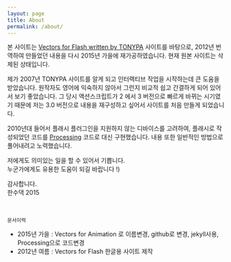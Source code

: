```yaml
---
layout: page
title: About
permalink: /about/
---
```


본 사이트는 [Vectors for Flash written by TONYPA](http://www.tonypa.pri.ee/vectors) 사이트를 바탕으로, 2012년 번역하여 만들었던 내용을 다시 2015년 가을에 재가공하였습니다. 현재 원본 사이트는 삭제된 상태입니다.

제가 2007년 TONYPA 사이트를 알게 되고 인터랙티브 작업을 시작하는데 큰 도움을 받았습니다. 원작자도 영어에 익숙하지 않아서 그런지 비교적 쉽고 간결하게 되어 있어서 보기 좋았습니다. 그 당시 액션스크립트가 2 에서 3 버전으로 빠르게 바뀌는 시기였기 때문에 저는 3.0 버전으로 내용을 재구성하고 싶어서 사이트를 처음 만들게 되었습니다.

2010년대 들어서 플래시 플러그인을 지원하지 않는 디바이스를 고려하여, 플래시로 작성되었던 코드를 [Processing](https://processing.org) 코드로 대신 구현했습니다. 내용 또한 일반적인 방법으로 풀어내려고 노력했습니다.

저에게도 의미있는 일을 할 수 있어서 기쁩니다.<br>
누군가에게도 유용한 도움이 되길 바랍니다 !)

감사합니다.<br>
한수댁 2015

<br>

<small>문서이력</small>

- 2015년 가을 : Vectors for Animation 로 이름변경, github로 변경, jekyll사용, Processing으로 코드변경
- 2012년 여름 : Vectors for Flash 한글용 사이트 제작